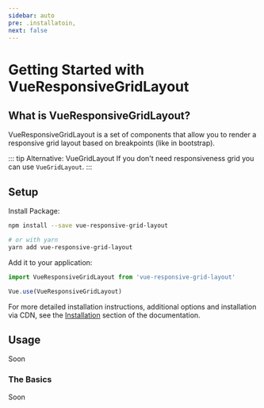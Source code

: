 ```yaml
---
sidebar: auto
pre: .installatoin,
next: false
---
```


# Getting Started with VueResponsiveGridLayout

## What is VueResponsiveGridLayout?

VueResponsiveGridLayout is a set of components that allow you to render a responsive
grid layout based on breakpoints (like in bootstrap).

::: tip Alternative: VueGridLayout
If you don't need responsiveness grid you can use `VueGridLayout`.
:::

## Setup

Install Package:

```bash
npm install --save vue-responsive-grid-layout

# or with yarn
yarn add vue-responsive-grid-layout
```

Add it to your application:

```javascript
import VueResponsiveGridLayout from 'vue-responsive-grid-layout'

Vue.use(VueResponsiveGridLayout)
```

For more detailed installation instructions, additional options and installation via CDN,
see the [Installation](./installation.md) section of the documentation.

## Usage

Soon

### The Basics

Soon